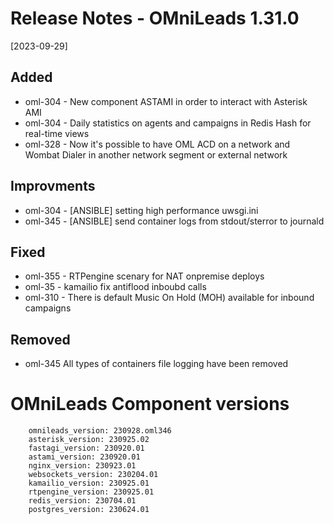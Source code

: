 # Release Notes - OMniLeads 1.31.0
[2023-09-29]

## Added

* oml-304 - New component ASTAMI in order to interact with Asterisk AMI
* oml-304 - Daily statistics on agents and campaigns in Redis Hash for real-time views
* oml-328 - Now it's possible to have OML ACD on a network and Wombat Dialer in another network segment or external network

## Improvments

* oml-304 - [ANSIBLE] setting high performance uwsgi.ini
* oml-345 - [ANSIBLE] send container logs from stdout/sterror to journald

## Fixed

* oml-355 - RTPengine scenary for NAT onpremise deploys
* oml-35 - kamailio fix antiflood inboubd calls
* oml-310 - There is default Music On Hold (MOH) available for inbound campaigns

## Removed

* oml-345 All types of containers file logging have been removed

# OMniLeads Component versions

```
    omnileads_version: 230928.oml346
    asterisk_version: 230925.02
    fastagi_version: 230920.01
    astami_version: 230920.01
    nginx_version: 230923.01
    websockets_version: 230204.01
    kamailio_version: 230925.01
    rtpengine_version: 230925.01
    redis_version: 230704.01
    postgres_version: 230624.01
```
